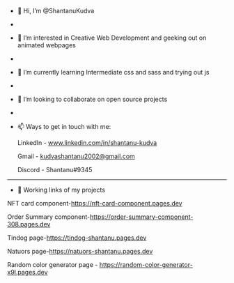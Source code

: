 - 👋 Hi, I’m @ShantanuKudva
- 
- 👀 I’m interested in Creative Web Development and geeking out on animated webpages 
- 
- 🌱 I’m currently learning Intermediate css and sass and trying out js 
-
- 💞️ I’m looking to collaborate on open source projects 
- 
- 📫 Ways to get in touch with me:

   LinkedIn - www.linkedin.com/in/shantanu-kudva

   Gmail - kudvashantanu2002@gmail.com

   Discord - Shantanu#9345

-------------------------------------------------------------------------------------------------------

- 🔗 Working links of my projects

NFT card component-https://nft-card-component.pages.dev

Order Summary component-https://order-summary-component-308.pages.dev

Tindog page-https://tindog-shantanu.pages.dev

Natuors page-https://natuors-shantanu.pages.dev

Random color generator page - https://random-color-generator-x9l.pages.dev
<!---
ShantanuKudva/ShantanuKudva is a ✨ special ✨ repository because its `README.md` (this file) appears on your GitHub profile.
You can click the Preview link to take a look at your changes.
--->

